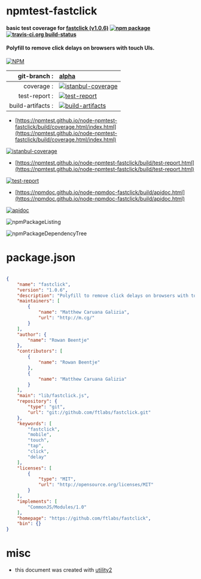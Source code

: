 # npmtest-fastclick

#### basic test coverage for  [fastclick (v1.0.6)](https://github.com/ftlabs/fastclick)  [![npm package](https://img.shields.io/npm/v/npmtest-fastclick.svg?style=flat-square)](https://www.npmjs.org/package/npmtest-fastclick) [![travis-ci.org build-status](https://api.travis-ci.org/npmtest/node-npmtest-fastclick.svg)](https://travis-ci.org/npmtest/node-npmtest-fastclick)

#### Polyfill to remove click delays on browsers with touch UIs.

[![NPM](https://nodei.co/npm/fastclick.png?downloads=true&downloadRank=true&stars=true)](https://www.npmjs.com/package/fastclick)

| git-branch : | [alpha](https://github.com/npmtest/node-npmtest-fastclick/tree/alpha)|
|--:|:--|
| coverage : | [![istanbul-coverage](https://npmtest.github.io/node-npmtest-fastclick/build/coverage.badge.svg)](https://npmtest.github.io/node-npmtest-fastclick/build/coverage.html/index.html)|
| test-report : | [![test-report](https://npmtest.github.io/node-npmtest-fastclick/build/test-report.badge.svg)](https://npmtest.github.io/node-npmtest-fastclick/build/test-report.html)|
| build-artifacts : | [![build-artifacts](https://npmtest.github.io/node-npmtest-fastclick/glyphicons_144_folder_open.png)](https://github.com/npmtest/node-npmtest-fastclick/tree/gh-pages/build)|

- [https://npmtest.github.io/node-npmtest-fastclick/build/coverage.html/index.html](https://npmtest.github.io/node-npmtest-fastclick/build/coverage.html/index.html)

[![istanbul-coverage](https://npmtest.github.io/node-npmtest-fastclick/build/screenCapture.buildCi.browser.%252Ftmp%252Fbuild%252Fcoverage.lib.html.png)](https://npmtest.github.io/node-npmtest-fastclick/build/coverage.html/index.html)

- [https://npmtest.github.io/node-npmtest-fastclick/build/test-report.html](https://npmtest.github.io/node-npmtest-fastclick/build/test-report.html)

[![test-report](https://npmtest.github.io/node-npmtest-fastclick/build/screenCapture.buildCi.browser.%252Ftmp%252Fbuild%252Ftest-report.html.png)](https://npmtest.github.io/node-npmtest-fastclick/build/test-report.html)

- [https://npmdoc.github.io/node-npmdoc-fastclick/build/apidoc.html](https://npmdoc.github.io/node-npmdoc-fastclick/build/apidoc.html)

[![apidoc](https://npmdoc.github.io/node-npmdoc-fastclick/build/screenCapture.buildCi.browser.%252Ftmp%252Fbuild%252Fapidoc.html.png)](https://npmdoc.github.io/node-npmdoc-fastclick/build/apidoc.html)

![npmPackageListing](https://npmtest.github.io/node-npmtest-fastclick/build/screenCapture.npmPackageListing.svg)

![npmPackageDependencyTree](https://npmtest.github.io/node-npmtest-fastclick/build/screenCapture.npmPackageDependencyTree.svg)



# package.json

```json

{
    "name": "fastclick",
    "version": "1.0.6",
    "description": "Polyfill to remove click delays on browsers with touch UIs.",
    "maintainers": [
        {
            "name": "Matthew Caruana Galizia",
            "url": "http://m.cg/"
        }
    ],
    "author": {
        "name": "Rowan Beentje"
    },
    "contributors": [
        {
            "name": "Rowan Beentje"
        },
        {
            "name": "Matthew Caruana Galizia"
        }
    ],
    "main": "lib/fastclick.js",
    "repository": {
        "type": "git",
        "url": "git://github.com/ftlabs/fastclick.git"
    },
    "keywords": [
        "fastclick",
        "mobile",
        "touch",
        "tap",
        "click",
        "delay"
    ],
    "licenses": [
        {
            "type": "MIT",
            "url": "http://opensource.org/licenses/MIT"
        }
    ],
    "implements": [
        "CommonJS/Modules/1.0"
    ],
    "homepage": "https://github.com/ftlabs/fastclick",
    "bin": {}
}
```



# misc
- this document was created with [utility2](https://github.com/kaizhu256/node-utility2)
